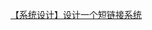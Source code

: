 [【系统设计】设计一个短链接系统](https://github.com/Admol/SystemDesign/blob/main/CHAPTER%2008%EF%BC%9ADESIGN%20A%20URL%20SHORTENER.md)